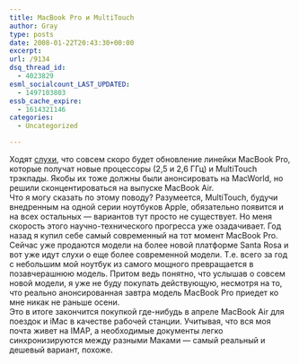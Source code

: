 ```yaml
---
title: MacBook Pro и MultiTouch
author: Gray
type: posts
date: 2008-01-22T20:43:30+00:00
excerpt:
url: /9134
dsq_thread_id:
  - 4023829
esml_socialcount_LAST_UPDATED:
  - 1497103803
essb_cache_expire:
  - 1614321146
categories:
  - Uncategorized

---
```








Ходят <a href="http://www.engadget.com/2008/01/21/macbook-pro-rumored-to-be-getting-multi-touch-trackpad-sun-also/" target="_blank">слухи</a>, что совсем скоро будет обновление линейки MacBook Pro, которые получат новые процессоры (2,5 и 2,6 ГГц) и MultiTouch трэкпады. Якобы их тоже должны были анонсировать на MacWorld, но решили сконцентироваться на выпуске MacBook Air.  
Что я могу сказать по этому поводу? Разумеется, MultiTouch, будучи внедренным на одной серии ноутбуков Apple, обязательно появится и на всех остальных &#8212; вариантов тут просто не существует. Но меня скорость этого научно-технического прогресса уже озадачивает. Год назад я купил себе самый современный на тот момент MacBook Pro. Сейчас уже продаются модели на более новой платформе Santa Rosa и вот уже идут слухи о еще более современной модели. Т.е. всего за год с небольшим мой ноутбук из самого мощного превращается в позавчерашнюю модель. Притом ведь понятно, что услышав о совсем новой модели, я уже не буду покупать действующую, несмотря на то, что реально анонсированная завтра модель MacBook Pro приедет ко мне никак не раньше осени.  
Это в итоге закончится покупкой где-нибудь в апреле MacBook Air для поездок и iMac в качестве рабочей станции. Учитывая, что вся моя почта живет на IMAP, а необходимые документы легко синхронизируются между разными Маками &#8212; самый реальный и дешевый вариант, похоже.